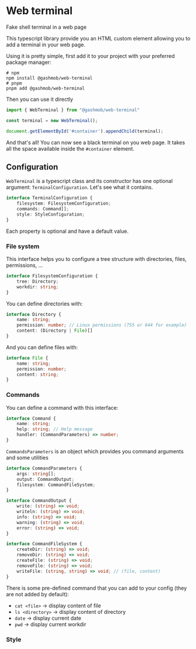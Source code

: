 # Web terminal

Fake shell terminal in a web page

This typescript library provide you an HTML custom element allowing you to add a terminal in your web page.

Using it is pretty simple, first add it to your project with your preferred package manager:

```shell
# npm
npm install @gashmob/web-terminal
# pnpm
pnpm add @gashmob/web-terminal
```

Then you can use it directly

```ts
import { WebTerminal } from "@gashmob/web-terminal"

const terminal = new WebTerminal();

document.getElementById('#container').appendChild(terminal);
```

And that's all! You can now see a black terminal on you web page. It takes all the space available inside
the `#container` element.

## Configuration

`WebTerminal` is a typescript class and its constructor has one optional argument: `TerminalConfiguration`. Let's see
what it contains.

```ts
interface TerminalConfiguration {
    filesystem: FilesystemConfiguration;
    commands: Command[];
    style: StyleConfiguration;
}
```

Each property is optional and have a default value.

### File system

This interface helps you to configure a tree structure with directories, files, permissions, ...

```ts
interface FilesystemConfiguration {
    tree: Directory;
    workdir: string;
}
```

You can define directories with:

```ts
interface Directory {
    name: string;
    permission: number; // Linux permissions (755 or 644 for example)
    content: (Directory | File)[]
}
```

And you can define files with:

```ts
interface File {
    name: string;
    permission: number;
    content: string;
}
```

### Commands

You can define a command with this interface:

```ts
interface Command {
    name: string;
    help: string; // Help message
    handler: (CommandParameters) => number;
}
```

`CommandsParameters` is an object which provides you command arguments and some utilities

```ts
interface CommandParameters {
    args: string[];
    output: CommandOutput;
    filesystem: CommandFileSystem;
}

interface CommandOutput {
    write: (string) => void;
    writeln: (string) => void;
    info: (string) => void;
    warning: (string) => void;
    error: (string) => void;
}

interface CommandFileSystem {
    createDir: (string) => void;
    removeDir: (string) => void;
    createFile: (string) => void;
    removeFile: (string) => void;
    writeFile: (string, string) => void; // (file, content)
}
```

There is some pre-defined command that you can add to your config (they are not added by default):

- `cat <file>` -> display content of file
- `ls <directory>` -> display content of directory
- `date` -> display current date
- `pwd` -> display current workdir

### Style
